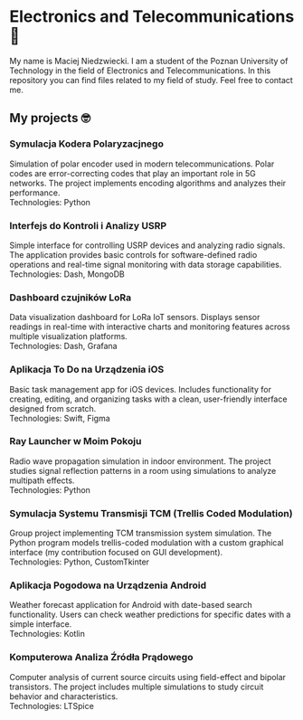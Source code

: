 # Electronics and Telecommunications 📡
My name is Maciej Niedzwiecki. I am a student of the Poznan University of Technology in the field of Electronics and Telecommunications. In this repository you can find files related to my field of study. Feel free to contact me.

## My projects 🤓
### Symulacja Kodera Polaryzacjnego
Simulation of polar encoder used in modern telecommunications. Polar codes are error-correcting codes that play an important role in 5G networks. The project implements encoding algorithms and analyzes their performance.<br>Technologies: Python

### Interfejs do Kontroli i Analizy USRP
Simple interface for controlling USRP devices and analyzing radio signals. The application provides basic controls for software-defined radio operations and real-time signal monitoring with data storage capabilities.<br>Technologies: Dash, MongoDB

### Dashboard czujników LoRa
Data visualization dashboard for LoRa IoT sensors. Displays sensor readings in real-time with interactive charts and monitoring features across multiple visualization platforms.<br>Technologies: Dash, Grafana

### Aplikacja To Do na Urządzenia iOS
Basic task management app for iOS devices. Includes functionality for creating, editing, and organizing tasks with a clean, user-friendly interface designed from scratch.<br>Technologies: Swift, Figma

### Ray Launcher w Moim Pokoju
Radio wave propagation simulation in indoor environment. The project studies signal reflection patterns in a room using simulations to analyze multipath effects.<br>Technologies: Python

### Symulacja Systemu Transmisji TCM (Trellis Coded Modulation)
Group project implementing TCM transmission system simulation. The Python program models trellis-coded modulation with a custom graphical interface (my contribution focused on GUI development).<br>Technologies: Python, CustomTkinter

### Aplikacja Pogodowa na Urządzenia Android
Weather forecast application for Android with date-based search functionality. Users can check weather predictions for specific dates with a simple interface.<br>Technologies: Kotlin

### Komputerowa Analiza Źródła Prądowego
Computer analysis of current source circuits using field-effect and bipolar transistors. The project includes multiple simulations to study circuit behavior and characteristics.<br>Technologies: LTSpice
